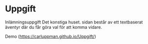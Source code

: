 # Uppgift
Inlämningsuppgift
Det konstiga huset.
sidan består av ett textbaserat äventyr där du får göra val för att komma vidare.


Demo (https://carluppman.github.io/Uppgift/)
